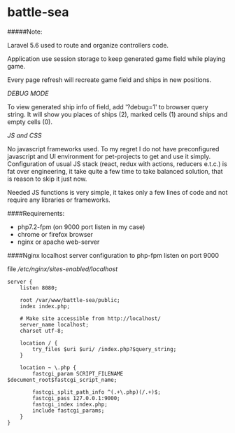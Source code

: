 # battle-sea

#####Note:

Laravel 5.6 used to route and organize controllers code.

Application use session storage to keep generated game field while playing game.

Every page refresh will recreate game field and ships in new positions.

*DEBUG MODE*

To view generated ship info of field, add '?debug=1' to browser query string.
It will show you places of ships (2), marked cells (1) around ships and empty cells (0).

*JS and CSS*

No javascript frameworks used.
To my regret I do not have preconfigured javascript and UI environment for pet-projects to get and use it simply. 
Configuration of usual JS stack (react, redux with actions, reducers e.t.c.) is fat over engineering, it take quite a few time to take balanced solution, that is reason to skip it just now.

Needed JS functions is very simple, it takes only a few lines of code and not require any libraries or frameworks.

####Requirements:
- php7.2-fpm (on 9000 port listen in my case)
- chrome or firefox browser
- nginx or apache web-server

####Nginx localhost server configuration to php-fpm listen on port 9000

file _/etc/nginx/sites-enabled/localhost_
```text
server {
    listen 8080;

    root /var/www/battle-sea/public;
    index index.php;
    
    # Make site accessible from http://localhost/
    server_name localhost;
    charset utf-8;
    
    location / {
        try_files $uri $uri/ /index.php?$query_string;
    }
    
    location ~ \.php {
        fastcgi_param SCRIPT_FILENAME $document_root$fastcgi_script_name;
        
        fastcgi_split_path_info ^(.+\.php)(/.+)$;
        fastcgi_pass 127.0.0.1:9000;
        fastcgi_index index.php;
        include fastcgi_params;
    }
}
```
